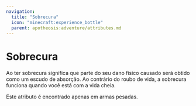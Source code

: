 ```yaml
---
navigation:
  title: "Sobrecura"
  icon: "minecraft:experience_bottle"
  parent: apotheosis:adventure/attributes.md
---
```


# Sobrecura

Ao ter <Color id="blue">sobrecura</Color> significa que parte do seu dano físico causado será obtido como um escudo de absorção. Ao contrário do roubo de vida, a sobrecura funciona quando você está com a vida cheia.

Este atributo é encontrado apenas em armas pesadas.

